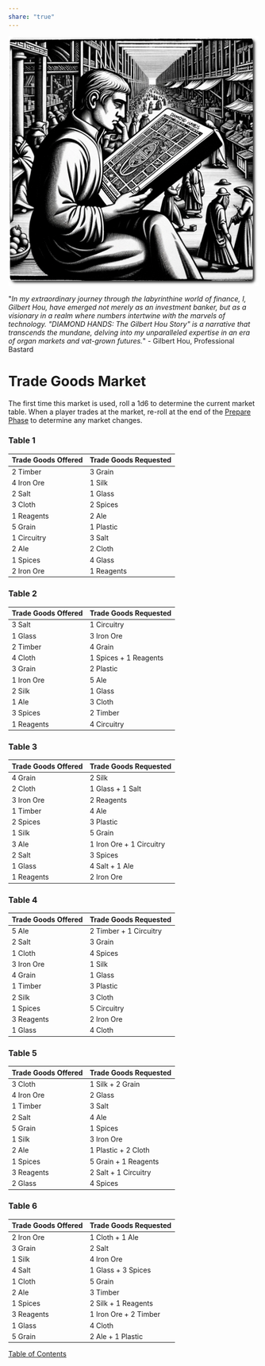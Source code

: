 ```yaml
---
share: "true"
---
```


![trade-goods-market](./trade-goods-market.png)    
    
"*In my extraordinary journey through the labyrinthine world of finance, I, Gilbert Hou, have emerged not merely as an investment banker, but as a visionary in a realm where numbers intertwine with the marvels of technology. "DIAMOND HANDS: The Gilbert Hou Story" is a narrative that transcends the mundane, delving into my unparalleled expertise in an era of organ markets and vat-grown futures.*" - Gilbert Hou, Professional Bastard    
    
# Trade Goods Market    
    
The first time this market is used, roll a 1d6 to determine the current market table. When a player trades at the market, re-roll at the end of the [Prepare Phase](./Prepare-Phase.html) to determine any market changes.    
    
### Table 1    
    
| Trade Goods Offered      | Trade Goods Requested  |    
|--------------------------|------------------------|    
| 2 Timber                 | 3 Grain                |    
| 4 Iron Ore               | 1 Silk                 |    
| 2 Salt                   | 1 Glass                |    
| 3 Cloth                  | 2 Spices               |    
| 1 Reagents               | 2 Ale                  |    
| 5 Grain                  | 1 Plastic              |    
| 1 Circuitry              | 3 Salt                 |    
| 2 Ale                    | 2 Cloth                |    
| 1 Spices                 | 4 Glass                |    
| 2 Iron Ore               | 1 Reagents             |    
    
### Table 2    
    
| Trade Goods Offered      | Trade Goods Requested        |    
|--------------------------|------------------------------|    
| 3 Salt                   | 1 Circuitry                  |    
| 1 Glass                  | 3 Iron Ore                   |    
| 2 Timber                 | 4 Grain                      |    
| 4 Cloth                  | 1 Spices + 1 Reagents        |    
| 3 Grain                  | 2 Plastic                    |    
| 1 Iron Ore               | 5 Ale                        |    
| 2 Silk                   | 1 Glass                      |    
| 1 Ale                    | 3 Cloth                      |    
| 3 Spices                 | 2 Timber                     |    
| 1 Reagents               | 4 Circuitry                  |    
    
### Table 3    
    
| Trade Goods Offered      | Trade Goods Requested        |    
|--------------------------|------------------------------|    
| 4 Grain                  | 2 Silk                       |    
| 2 Cloth                  | 1 Glass + 1 Salt             |    
| 3 Iron Ore               | 2 Reagents                   |    
| 1 Timber                 | 4 Ale                        |    
| 2 Spices                 | 3 Plastic                    |    
| 1 Silk                   | 5 Grain                      |    
| 3 Ale                    | 1 Iron Ore + 1 Circuitry     |    
| 2 Salt                   | 3 Spices                     |    
| 1 Glass                  | 4 Salt + 1 Ale               |    
| 1 Reagents               | 2 Iron Ore                   |    
    
### Table 4    
    
| Trade Goods Offered      | Trade Goods Requested        |    
|--------------------------|------------------------------|    
| 5 Ale                    | 2 Timber + 1 Circuitry       |    
| 2 Salt                   | 3 Grain                      |    
| 1 Cloth                  | 4 Spices                     |    
| 3 Iron Ore               | 1 Silk                       |    
| 4 Grain                  | 1 Glass                      |    
| 1 Timber                 | 3 Plastic                    |    
| 2 Silk                   | 3 Cloth                      |    
| 1 Spices                 | 5 Circuitry                  |    
| 3 Reagents               | 2 Iron Ore                   |    
| 1 Glass                  | 4 Cloth                      |    
    
### Table 5    
    
| Trade Goods Offered      | Trade Goods Requested        |    
|--------------------------|------------------------------|    
| 3 Cloth                  | 1 Silk + 2 Grain             |    
| 4 Iron Ore               | 2 Glass                      |    
| 1 Timber                 | 3 Salt                       |    
| 2 Salt                   | 4 Ale                        |    
| 5 Grain                  | 1 Spices                     |    
| 1 Silk                   | 3 Iron Ore                   |    
| 2 Ale                    | 1 Plastic + 2 Cloth          |    
| 1 Spices                 | 5 Grain + 1 Reagents         |    
| 3 Reagents               | 2 Salt + 1 Circuitry         |    
| 2 Glass                  | 4 Spices                     |    
    
### Table 6    
    
| Trade Goods Offered      | Trade Goods Requested        |    
|--------------------------|------------------------------|    
| 2 Iron Ore               | 1 Cloth + 1 Ale              |    
| 3 Grain                  | 2 Salt                       |    
| 1 Silk                   | 4 Iron Ore                   |    
| 4 Salt                   | 1 Glass + 3 Spices           |    
| 1 Cloth                  | 5 Grain                      |    
| 2 Ale                    | 3 Timber                     |    
| 1 Spices                 | 2 Silk + 1 Reagents          |    
| 3 Reagents               | 1 Iron Ore + 2 Timber        |    
| 1 Glass                  | 4 Cloth                      |    
| 5 Grain                  | 2 Ale + 1 Plastic            |    
    
    
[Table of Contents](./Table-of-Contents.html)